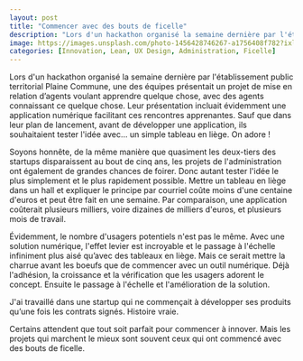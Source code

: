 ```yaml
---
layout: post
title: "Commencer avec des bouts de ficelle"
description: "Lors d'un hackathon organisé la semaine dernière par l'établissement public territorial Plaine Commune, une des équipes présentait un projet de mise en relation d’agents voulant apprendre quelque chose, avec des agents connaissant ce quelque chose."
image: https://images.unsplash.com/photo-1456428746267-a1756408f782?ixlib=rb-1.2.1&auto=format&fit=crop&w=1500&q=80
categories: [Innovation, Lean, UX Design, Administration, Ficelle]
---
```


Lors d'un hackathon organisé la semaine dernière par l'établissement public territorial Plaine Commune, une des équipes présentait un projet de mise en relation d’agents voulant apprendre quelque chose, avec des agents connaissant ce quelque chose. Leur présentation incluait évidemment une application numérique facilitant ces rencontres apprenantes. Sauf que dans leur plan de lancement, avant de développer une application, ils souhaitaient tester l'idée avec… un simple tableau en liège. On adore !

Soyons honnête, de la même manière que quasiment les deux-tiers des startups disparaissent au bout de cinq ans, les projets de l'administration ont également de grandes chances de foirer. Donc autant tester l'idée le plus simplement et le plus rapidement possible. Mettre un tableau en liège dans un hall et expliquer le principe par courriel coûte moins d'une centaine d'euros et peut être fait en une semaine. Par comparaison, une application coûterait plusieurs milliers, voire dizaines de milliers d'euros, et plusieurs mois de travail.

Évidemment, le nombre d'usagers potentiels n'est pas le même. Avec une solution numérique, l'effet levier est incroyable et le passage à l'échelle infiniment plus aisé qu’avec des tableaux en liège. Mais ce serait mettre la charrue avant les boeufs que de commencer avec un outil numérique. Déjà l'adhésion, la croissance et la vérification que les usagers adorent le concept. Ensuite le passage à l'échelle et l'amélioration de la solution.

J'ai travaillé dans une startup qui ne commençait à développer ses produits qu’une fois les contrats signés. Histoire vraie.

Certains attendent que tout soit parfait pour commencer à innover. Mais les projets qui marchent le mieux sont souvent ceux qui ont commencé avec des bouts de ficelle.
